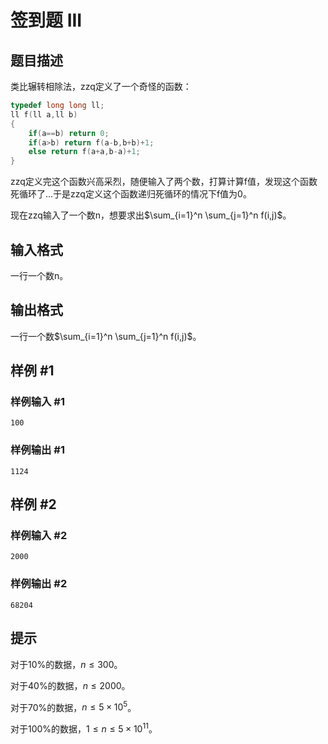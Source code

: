 # 签到题 III

## 题目描述

类比辗转相除法，zzq定义了一个奇怪的函数：

```cpp
typedef long long ll;
ll f(ll a,ll b)
{
    if(a==b) return 0;
    if(a>b) return f(a-b,b+b)+1;
    else return f(a+a,b-a)+1;
}
```
zzq定义完这个函数兴高采烈，随便输入了两个数，打算计算f值，发现这个函数死循环了...于是zzq定义这个函数递归死循环的情况下f值为0。

现在zzq输入了一个数n，想要求出$\sum_{i=1}^n \sum_{j=1}^n f(i,j)$。


## 输入格式

一行一个数n。


## 输出格式

一行一个数$\sum_{i=1}^n \sum_{j=1}^n f(i,j)$。


## 样例 #1

### 样例输入 #1
```
100
```

### 样例输出 #1

```
1124
```

## 样例 #2

### 样例输入 #2
```
2000
```

### 样例输出 #2

```
68204
```

## 提示

对于10%的数据，$n \leq 300$。

对于40%的数据，$n \leq 2000$。

对于70%的数据，$n \leq 5 \times 10^5$。

对于100%的数据，$1 \leq n \leq 5 \times 10^{11}$。

